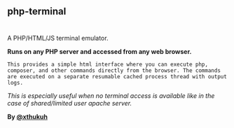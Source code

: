 ## **php-terminal**

#

A PHP/HTML/JS terminal emulator.

**Runs on any PHP server and accessed from any web browser.**

	This provides a simple html interface where you can execute php, composer, and other commands directly from the browser. The commands are executed on a separate resumable cached process thread with output logs.

*This is especially useful when no terminal access is available like in the case of shared/limited user apache server.*

**By [@xthukuh](https://github.com/xthukuh)**